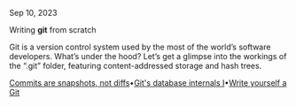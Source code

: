 Sep 10, 2023

Writing **git** from scratch

Git is a version control system used by the most of the world’s software developers. What’s under the hood? Let’s get a glimpse into the workings of the “.git” folder, featuring content-addressed storage and hash trees.

[Commits are snapshots, not diffs](https://github.blog/2020-12-17-commits-are-snapshots-not-diffs/)•[Git's database internals I](https://github.blog/2022-08-29-gits-database-internals-i-packed-object-store/)•[Write yourself a Git](https://wyag.thb.lt/)
